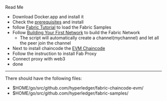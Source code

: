 Read Me

- Download Docker.app and install it
- Check the [prerequisites](https://hyperledger-fabric.readthedocs.io/en/latest/prereqs.html) and install
- follow [Fabric Tutorial](https://hyperledger-fabric.readthedocs.io/en/latest/install.html) to load the Fabric Samples
- Follow [Building Your First Network](https://hyperledger-fabric.readthedocs.io/en/release-1.4/build_network.html) to build the Fabric Network
	- The script will automatically create a channel(mychannel) and let all the peer join the channel
- Next to install chaincode the [EVM Chaincode](https://github.com/hyperledger/fabric-chaincode-evm/blob/master/examples/EVM_Smart_Contracts.md)
- Follow the instruction to install Fab Proxy
- Connect proxy with web3
- done


---
There should have the following files:
- $HOME/go/src/github.com/hyperledger/fabric-chaincode-evm/
- $HOME/go/src/github.com/hyperledger/fabric-samples/
